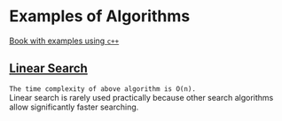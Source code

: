 # Examples of Algorithms
[Book with examples using  `c++`](https://cathyatseneca.gitbook.io/data-strutures-and-algorithms/)
## [Linear Search](./linear_search.py)

`The time complexity of above algorithm is O(n).`  
Linear search is rarely used practically because other search algorithms allow significantly faster searching.
